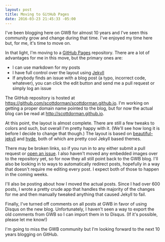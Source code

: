 ```yaml
---
layout: post
title: Moving to GitHub Pages
date: 2016-03-23 21:45:33 -05:00
---
```


I've been blogging here on GWB for almost 10 years and I've seen this community grow and change during that time.
I've enjoyed my time here but, for me, it's time to move on.

In that light, I'm moving to a [GitHub Pages](http://pages.github.com/) repository. There are a lot of advantages
for me in this move, but the primary ones are:

* I can use markdown for my posts
* I have full control over the layout using [Jekyll](http://jekyllrb.com/)
* If anybody finds an issue with a blog post (a typo, incorrect code, whatever), you can click the edit button
and send me a pull request or simply log an issue

The GitHub repository is hosted at https://github.com/scottdorman/scottdorman.github.io. I'm working on getting
a proper domain name pointed to the blog, but for now the actual blog can be read at http://scottdorman.github.io.

At this point, the layout is almost complete. There are still a few tweaks to colors and such, but overall 
I'm pretty happy with it. (We'll see how long it is before I decide to change that though.) The layout is based
on [beautiful-jekyll](http://deanattali.com/beautiful-jekyll/) and [hyde](https://github.com/poole/hyde),
both of which are pretty cool Jekyll based themes.

There may be broken links, so if you run in to any either submit a pull request or
[open an issue](https://github.com/scottdorman/scottdorman.github.io/issues/new). I also haven't moved any embedded
images over to the repository yet, so for now they all still point back to the GWB blog. I'll also be looking in
to ways to automatically redirect posts, hopefully in a way that doesn't require me editing every post. I expect both
of those to happen in the coming weeks.

I'll also be posting about how I moved the actual posts. Since I had over 600 posts, I wrote a pretty crude app
that handles the majority of the changes for me and then manually tweaked anything that caused Jekyll to fail.

Finally, I've turned off comments on all posts at GWB in favor of using Disqus on the new blog. Unfortunately,
I haven't seen a way to export the old comments from GWB so I can import them in to Disqus.
(If it's possible, please let me know!) 

I'm going to miss the GWB community but I'm looking forward to the next 10 years blogging on GitHub.

